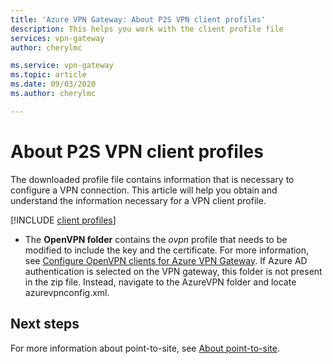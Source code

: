 ```yaml
---
title: 'Azure VPN Gateway: About P2S VPN client profiles'
description: This helps you work with the client profile file
services: vpn-gateway
author: cherylmc

ms.service: vpn-gateway
ms.topic: article
ms.date: 09/03/2020
ms.author: cherylmc

---
```

# About P2S VPN client profiles

The downloaded profile file contains information that is necessary to configure a VPN connection. This article will help you obtain and understand the information necessary for a VPN client profile.

[!INCLUDE [client profiles](../../includes/vpn-gateway-vwan-vpn-profile-download.md)]

* The **OpenVPN folder** contains the *ovpn* profile that needs to be modified to include the key and the certificate. For more information, see [Configure OpenVPN clients for Azure VPN Gateway](vpn-gateway-howto-openvpn-clients.md#windows). If Azure AD authentication is selected on the VPN gateway, this folder is not present in the zip file. Instead, navigate to the AzureVPN folder and locate azurevpnconfig.xml.

## Next steps

For more information about point-to-site, see [About point-to-site](point-to-site-about.md).

